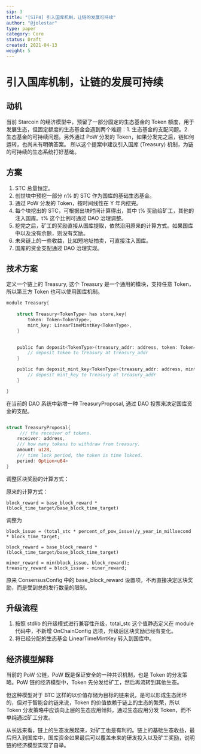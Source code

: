 ```yaml
---
sip: 3
title: "[SIP4] 引入国库机制，让链的发展可持续"
author: "@jolestar"
type: paper
category: Core
status: Draft
created: 2021-04-13
weight: 5
---
```


# 引入国库机制，让链的发展可持续

## 动机

当前 Starcoin 的经济模型中，预留了一部分固定的生态基金的 Token 额度，用于发展生态，但固定额度的生态基金会遇到两个难题：1. 生态基金的支配问题。2. 生态基金的可持续问题。另外通过 PoW 分发的 Token，如果分发完之后，链如何运转，也尚未有明确答案。
所以这个提案中建议引入国库 (Treasury) 机制，为链的可持续的生态系统打好基础。
 
## 方案

1. STC 总量恒定。
2. 创世块中预挖一部分 n% 的 STC 作为国库的基础生态基金。
3. 通过 PoW 分发的 Token，按时间线性在 Y 年内挖完。
4. 每个块挖出的 STC，可根据出块时间计算得出，其中 t% 奖励给矿工，其他的注入国库。t% 这个比例可通过 DAO 治理调整。
5. 挖完之后，矿工的奖励直接从国库提取，依然沿用原来的计算方式。如果国库中以及没有余额，则没有奖励。
6. 未来链上的一些收益，比如短地址拍卖，可直接注入国库。
7. 国库的资金支配通过 DAO 治理实现。

## 技术方案

定义一个链上的 Treasury, 这个 Treasury 是一个通用的模块，支持任意 Token，所以第三方 Token 也可以使用国库机制。 


```rust
module Treasury{
    
    struct Treasury<TokenType> has store,key{
        token: Token<TokenType>,
        mint_key: LinearTimeMintKey<TokenType>,
    }

    
    public fun deposit<TokenType>(treasury_addr: address, token: Token<TokenType>) {
        // deposit token to Treasury at treasury_addr
    }

    public fun deposit_mint_key<TokenType>(treasury_addr: address, mint_key: LinearTimeMintKey<TokenType>) {
        // deposit mint_key to Treasury at treasury_addr
    }

}
```

在当前的 DAO 系统中新增一种 TreasuryProposal, 通过 DAO 投票来决定国库资金的支配。

```rust

struct TreasuryProposal{
     /// the receiver of tokens.
    receiver: address,
    /// how many tokens to withdraw from treasury.
    amount: u128,
    /// time lock period, the token is time lokced.
    period: Option<u64>
}

```

调整区块奖励的计算方式：

原来的计算方式：

```
block_reward = base_block_reward * (block_time_target/base_block_time_target)
```

调整为

```
block_issue = (total_stc * percent_of_pow_issue)/y_year_in_millsecond  * block_time_target;

block_reward = base_block_reward * (block_time_target/base_block_time_target)

miner_reward = min(block_issue, block_reward);
treasury_reward = block_issue - miner_reward; 
```

原来 ConsensusConfig 中的 base_block_reward 设置项，不再直接决定区块奖励，而是受到总的发行数量的限制。

## 升级流程

1. 按照 stdlib 的升级模式进行兼容性升级，total_stc 这个值静态定义在 module 代码中，不新增 OnChainConfig 选项，升级后区块奖励已经有变化。
2. 将已经分配的生态基金 LinearTimeMintKey 转入到国库中。

## 经济模型解释

当前的 PoW 公链，PoW 既是保证安全的一种共识机制，也是 Token 的分发策略。PoW 链的经济模型中，Token 先分发给矿工，然后再流转到其他生态。

但这种模型对于 BTC 这样的以价值存储为目标的链来说，是可以形成生态闭环的，但对于智能合约链来说，Token 的价值依赖于链上的生态的繁荣，所以 Token 分发策略中应该向上层的生态应用倾斜，通过生态应用分发 Token，而不单纯通过矿工分发。

从长远来看，链上的生态发展起来，对矿工也是有利的。链上的基础生态收益，最后归入到国库中，国库资金如果最后可以覆盖未来的研发投入以及矿工奖励，说明链的经济模型实现了自举。
